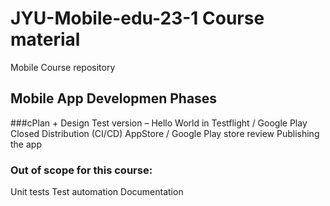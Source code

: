 # JYU-Mobile-edu-23-1 Course material
Mobile Course repository
## Mobile App Developmen Phases
###cPlan + Design 
Test version – Hello World in Testflight / Google Play Closed Distribution
(CI/CD)
AppStore / Google Play store review
Publishing the app

### Out of scope for this course:
Unit tests
Test automation
Documentation

